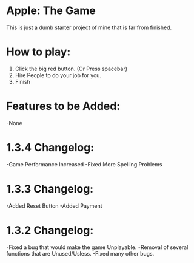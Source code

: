 # Apple: The Game
This is just a dumb starter project of mine that is far from finished.

# How to play:
1) Click the big red button. (Or Press spacebar)
2) Hire People to do your job for you.
3) Finish

# Features to be Added:
-None

# 1.3.4 Changelog:
-Game Performance Increased
-Fixed More Spelling Problems

# 1.3.3 Changelog:
-Added Reset Button
-Added Payment

# 1.3.2 Changelog:
-Fixed a bug that would make the game Unplayable.
-Removal of several functions that are Unused/Usless.
-Fixed many other bugs.
